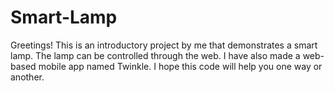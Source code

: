 # Smart-Lamp
Greetings! This is an introductory project by me that demonstrates a smart lamp. The lamp can be controlled through the web. I have also made a web-based mobile app named Twinkle. I hope this code will help you one way or another.
